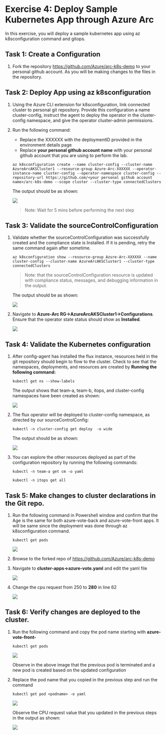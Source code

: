 # Exercise 4: Deploy Sample Kubernetes App through Azure Arc

In this exercise, you will deploy a sample kubernetes app using az k8sconfiguration command and gitops.

## Task 1: Create a Configuration

1. Fork the repository https://github.com/Azure/arc-k8s-demo to your personal github account. As you will be making changes to the files in the repository.

## Task 2: Deploy App using az k8sconfiguration

1. Using the Azure CLI extension for k8sconfiguration, link connected cluster to personal git repository. Provide this configuration a name cluster-config, instruct the agent to deploy the operator in the cluster-config namespace, and give the operator cluster-admin permissions. 

2. Run the following command:
   - Replace the XXXXXX with the deploymentID provided in the environment details page
   - Replace **your personal github account name** with your personal github account that you are using to perform the lab.

   ```
   az k8sconfiguration create --name cluster-config --cluster-name AzureArcAKSCluster1 --resource-group Azure-Arc-XXXXXX --operator-instance-name cluster-config --operator-namespace cluster-config --repository-url https://github.com/<your personal github account name>/arc-k8s-demo --scope cluster --cluster-type connectedClusters
   ```
   
   The output should be as shown:

   ![](./images/arc-0023.png) 
   
     > Note: Wait for 5 mins before performing the next step

## Task 3: Validate the sourceControlConfiguration

1. Validate whether the sourceControlConfiguration was successfully created and the compliance state is Installed. If it is pending, retry the same command again after sometime.

   ```
   az k8sconfiguration show --resource-group Azure-Arc-XXXXXX --name cluster-config --cluster-name AzureArcAKSCluster1 --cluster-type connectedClusters
   ```
     > Note: that the sourceControlConfiguration resource is updated with compliance status, messages, and debugging information in the output.

   The output should be as shown:

   ![](./images/arc-0024.png) 
  
2. Navigate to **Azure-Arc RG->AzureArcAKSCluster1->Configurations**. Ensure that the operator state status should show as **Installed**.

   ![](./images/azure-arc-10.png) 
  
## Task 4:  Validate the Kubernetes configuration

1. After config-agent has installed the flux instance, resources held in the git repository should begin to flow to the cluster. Check to see that the namespaces, deployments, and resources are created by **Running the following command:**

   ```
   kubectl get ns --show-labels
   ```
 
   The output shows that team-a, team-b, itops, and cluster-config namespaces have been created as shown:
  
   ![](./images/azure-arc-11.png) 
   
2. The flux operator will be deployed to cluster-config namespace, as directed by our sourceControlConfig:
      
    ```
    kubectl -n cluster-config get deploy  -o wide
    ```
   
    The output should be as shown:
   
    ![](./images/azure-arc-12.png) 
  
3. You can explore the other resources deployed as part of the configuration repository by running the following commands:

   ```
   kubectl -n team-a get cm -o yaml
   ```
   
   ```
   kubectl -n itops get all
   ```
## Task 5: Make changes to cluster declarations in the Git repo.

1.  Run the following command in Powershell window and confirm that the Age is the same for both azure-vote-back and azure-vote-front apps. It will be same since the deployment was done through az k8sconfiguration command.

    ```
    kubectl get pods 
    ```
    ![](./images/arc-0032.png)   

2. Browse to the forked repo of https://github.com/Azure/arc-k8s-demo

3. Navigate to **cluster-apps->azure-vote.yaml** and edit the yaml file

   ![](./images/azure-arc-15.png)   

4. Change the cpu request from 250 to **280** in line 62 

   ![](./images/azure-arc-16.png)   

## Task 6: Verify changes are deployed to the cluster.

1.  Run the following command and copy the pod name starting with **azure-vote-front-**

    ```
    kubectl get pods 
    ```
    ![](./images/arc-0033.png) 
    
    Observe in the above image that the previous pod is terminated and a new pod is created based on the updated configuration

2.  Replace the pod name that you copied in the previous step and run the command
 
    ```
    kubectl get pod <podname> -o yaml
    ```
    ![](./images/arc-0034.png)   
    
    Observe the CPU request value that you updated in the previous steps in the output as shown:
    
    ![](./images/arc-0035.png)   



